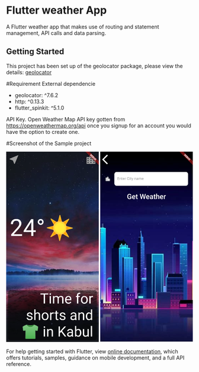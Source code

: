 # Flutter weather App

A Flutter weather app that makes use of routing and statement management, API calls and data parsing.

## Getting Started
This project has been set up of the geolocator package, please
view the details: [geolocator](https://pub.dev/packages/geolocator)

#Requirement
 External dependencie
 
  - geolocator: ^7.6.2
  - http: ^0.13.3 
  - flutter_spinkit: ^5.1.0
  
 API Key.
 Open Weather Map API key gotten from https://openweathermap.org/api once you signup for an account you would have the option to create one.
  
  
#Screenshot of the Sample project

[<img src="images/sc1.png" width="250"/>](screenshot)
[<img src="images/sc2.png" width="250"/>](screenshot)
 

For help getting started with Flutter, view 
[online documentation](https://flutter.dev/docs), which offers tutorials,
samples, guidance on mobile development, and a full API reference.
